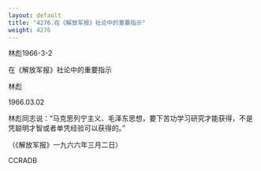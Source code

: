 ```yaml
---
layout: default
title: "4276.在《解放军报》社论中的重要指示"
weight: 4276
---
```


林彪1966-3-2

在《解放军报》社论中的重要指示

林彪

1966.03.02

林彪同志说：“马克思列宁主义、毛泽东思想，要下苦功学习研究才能获得，不是凭聪明才智或者单凭经验可以获得的。”

（《解放军报》一九六六年三月二日）

CCRADB

